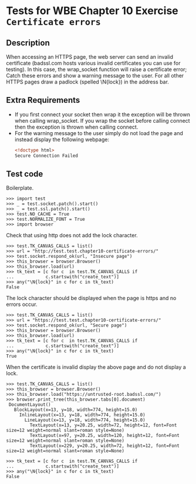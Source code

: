 Tests for WBE Chapter 10 Exercise `Certificate errors`
============================================

Description
-----------
When accessing an HTTPS page, the web server can send an invalid certificate
    (badssl.com hosts various invalid certificates you can use for testing).
In this case, the wrap_socket function will raise a certificate error;
    Catch these errors and show a warning message to the user.
For all other HTTPS pages draw a padlock (spelled \N{lock}) in the address bar.


Extra Requirements
------------------
* If you first connect your socket then wrap it the exception will be thrown when
  calling wrap_socket. If you wrap the socket before calling connect then the
  exception is thrown when calling connect.
* For the warning message to the user simply do not load the page and instead
  display the following webpage:
  ```html
  <!doctype html>
  Secure Connection Failed
  ```


Test code
---------

Boilerplate.

    >>> import test
    >>> _ = test.socket.patch().start()
    >>> _ = test.ssl.patch().start()
    >>> test.NO_CACHE = True
    >>> test.NORMALIZE_FONT = True
    >>> import browser

Check that using http does not add the lock character.

    >>> test.TK_CANVAS_CALLS = list()
    >>> url = "http://test.test.chapter10-certificate-errors/"
    >>> test.socket.respond_ok(url, "Insecure page")
    >>> this_browser = browser.Browser()
    >>> this_browser.load(url)
    >>> tk_text = [c for c  in test.TK_CANVAS_CALLS if
    ...            c.startswith("create_text")]
    >>> any("\N{lock}" in c for c in tk_text)
    False


The lock character should be displayed when the page is https and no errors
    occur.

    >>> test.TK_CANVAS_CALLS = list()
    >>> url = "https://test.test.chapter10-certificate-errors/"
    >>> test.socket.respond_ok(url, "Secure page")
    >>> this_browser = browser.Browser()
    >>> this_browser.load(url)
    >>> tk_text = [c for c  in test.TK_CANVAS_CALLS if
    ...            c.startswith("create_text")]
    >>> any("\N{lock}" in c for c in tk_text)
    True


When the certificate is invalid display the above page and do not display a
    lock.

    >>> test.TK_CANVAS_CALLS = list()
    >>> this_browser = browser.Browser()
    >>> this_browser.load("https://untrusted-root.badssl.com/")
    >>> browser.print_tree(this_browser.tabs[0].document)
     DocumentLayout()
       BlockLayout(x=13, y=18, width=774, height=15.0)
         InlineLayout(x=13, y=18, width=774, height=15.0)
           LineLayout(x=13, y=18, width=774, height=15.0)
             TextLayout(x=13, y=20.25, width=72, height=12, font=Font size=12 weight=normal slant=roman style=None)
             TextLayout(x=97, y=20.25, width=120, height=12, font=Font size=12 weight=normal slant=roman style=None)
             TextLayout(x=229, y=20.25, width=72, height=12, font=Font size=12 weight=normal slant=roman style=None)

    >>> tk_text = [c for c  in test.TK_CANVAS_CALLS if
    ...            c.startswith("create_text")]
    >>> any("\N{lock}" in c for c in tk_text)
    False

